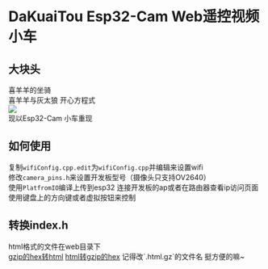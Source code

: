 # DaKuaiTou  Esp32-Cam Web遥控视频小车
## 大块头
喜羊羊的坐骑  
喜羊羊与灰太狼 开心方程式  
![](https://i0.hdslb.com/bfs/archive/971cf475f26b255ec3a44d1611262adfb22eb2c6.png)  
现以Esp32-Cam 小车重现  

## 如何使用
复制`wifiConfig.cpp.edit`为`wifiConfig.cpp`并编辑来设置wifi  
修改`camera_pins.h`来设置开发板型号（摄像头只支持OV2640）  
使用`PlatfromIO`编译上传到esp32
连接开发板的ap或者在路由器查看ip访问页面  
使用键盘上的方向键或者虚拟按钮来控制

## 转换index.h
html格式的文件在web目录下  
[gzip的hex转html](https://gchq.github.io/CyberChef/#recipe=From_Hex('Auto')Gunzip())  
[html转gzip的hex](https://gchq.github.io/CyberChef/#recipe=Find_/_Replace(%7B'option':'Regex','string':'%5E%5C%5Cs*'%7D,'',true,false,true,false)Find_/_Replace(%7B'option':'Regex','string':',%20'%7D,',',true,false,true,false)Gzip('Dynamic%20Huffman%20Coding','index.html.gz','',false)To_Hex('0x%20with%20comma',0)) 记得改`.html.gz`的文件名  
挺方便的嘛~

